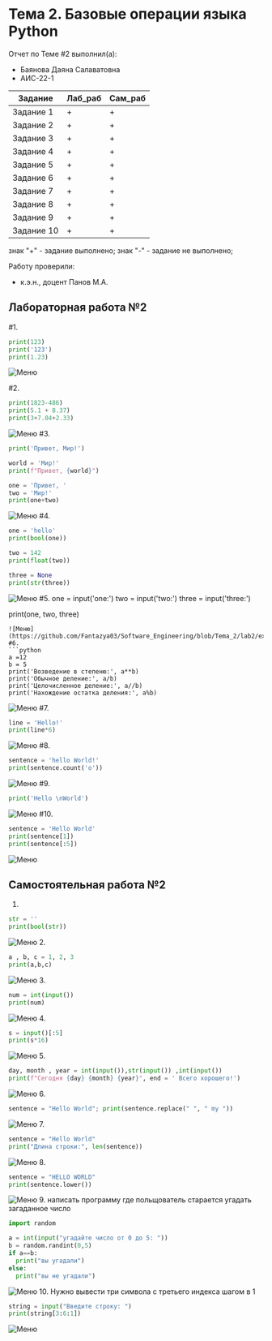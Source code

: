 # Тема 2. Базовые операции языка Python
Отчет по Теме #2 выполнил(а):
- Баянова Даяна Салаватовна
- АИС-22-1

| Задание | Лаб_раб | Сам_раб |
| ------ | ------ | ------ |
| Задание 1 | + | + |
| Задание 2 | + | + |
| Задание 3 | + | + |
| Задание 4 | + | + |
| Задание 5 | + | + |
| Задание 6 | + | + |
| Задание 7 | + | + |
| Задание 8 | + | + |
| Задание 9 | + | + |
| Задание 10 | + | + |



знак "+" - задание выполнено; знак "-" - задание не выполнено;

Работу проверили:
- к.э.н., доцент Панов М.А.

## Лабораторная работа №2
#1.
  ```python
  print(123)
  print('123')
  print(1.23)
```
  ![Меню](https://github.com/Fantazya03/Software_Engineering/blob/Tema_2/lab2/ex1.png)

#2.
  ```python
  print(1823-486)
  print(5.1 + 8.37)
  print(3+7.04+2.33)
```
  ![Меню](https://github.com/Fantazya03/Software_Engineering/blob/Tema_2/lab2/ex2.png)
#3.
  ```python   
  print('Привет, Мир!')
  
  world = 'Мир!'
  print(f"Привет, {world}")
  
  one = 'Привет, '
  two = 'Мир!'
  print(one+two)
```
  ![Меню](https://github.com/Fantazya03/Software_Engineering/blob/Tema_2/lab2/ex3.png)
#4.
  ```python
  one = 'hello'
  print(bool(one))
  
  two = 142
  print(float(two))
  
  three = None
  print(str(three))
```
  ![Меню](https://github.com/Fantazya03/Software_Engineering/blob/Tema_2/lab2/ex4.png)
#5.
  one = input('one:')
  two = input('two:')
  three = input('three:')
  
  print(one, two, three)
  ```
  ![Меню](https://github.com/Fantazya03/Software_Engineering/blob/Tema_2/lab2/ex5.png)
#6.
  ```python
  a =12
  b = 5
  print('Возведение в степеню:', a**b)
  print('Обычное деление:', a/b)
  print('Целочисленное деление:', a//b)
  print('Нахождение остатка деления:', a%b)
```
  ![Меню](https://github.com/Fantazya03/Software_Engineering/blob/Tema_2/lab2/ex6.png)
#7.
  ```python
  line = 'Hello!'
  print(line*6)
```
  ![Меню](https://github.com/Fantazya03/Software_Engineering/blob/Tema_2/lab2/ex7.png)
#8.
  ```python
  sentence = 'hello World!'
  print(sentence.count('o'))
```
  ![Меню](https://github.com/Fantazya03/Software_Engineering/blob/Tema_2/lab2/ex8.png)
#9.
  ```python
  print('Hello \nWorld')
```
  ![Меню](https://github.com/Fantazya03/Software_Engineering/blob/Tema_2/lab2/ex9.png)
#10.
  ```python
  sentence = 'Hello World'
  print(sentence[1])
  print(sentence[:5])
```
  ![Меню](https://github.com/Fantazya03/Software_Engineering/blob/Tema_2/lab2/ex10.png)
## Самостоятельная работа №2

1.
  ```python
  str = ''
  print(bool(str))
  ```
  ![Меню](https://github.com/Fantazya03/Software_Engineering/blob/Tema_2/sam2/ex1.png)
2.
  ```python
  a , b, c = 1, 2, 3
  print(a,b,c)
  ```
  ![Меню](https://github.com/Fantazya03/Software_Engineering/blob/Tema_2/sam2/ex2.png)
3.
  ```python
  num = int(input())
  print(num)
  ```
  ![Меню](https://github.com/Fantazya03/Software_Engineering/blob/Tema_2/sam2/ex3.png)
4.
  ```python
  s = input()[:5]
  print(s*16)
  ```
  ![Меню](https://github.com/Fantazya03/Software_Engineering/blob/Tema_2/sam2/ex4.png)
5.
  ```python
  day, month , year = int(input()),str(input()) ,int(input())
  print(f"Сегодня {day} {month} {year}", end = ' Всего хорошего!')
  ```
  ![Меню](https://github.com/Fantazya03/Software_Engineering/blob/Tema_2/sam2/ex5.png)
6.
  ```python
  sentence = "Hello World"; print(sentence.replace(" ", " my "))
  ```
  ![Меню](https://github.com/Fantazya03/Software_Engineering/blob/Tema_2/sam2/ex6.png)
7.
  ```python
  sentence = "Hello World"
  print("Длина строки:", len(sentence))
  ```
  ![Меню](https://github.com/Fantazya03/Software_Engineering/blob/Tema_2/sam2/ex7.png)
8.
  ```python
  sentence = "HELLO WORLD"
  print(sentence.lower())
  ```
  ![Меню](https://github.com/Fantazya03/Software_Engineering/blob/Tema_2/sam2/ex8.png)
9.
  написать программу где польщователь старается угадать загаданное число 
  ```python
  import random

a = int(input("угадайте число от 0 до 5: "))
b = random.randint(0,5)
if a==b:
    print("вы угадали")
else:
    print("вы не угадали")
  ```
  ![Меню](https://github.com/Fantazya03/Software_Engineering/blob/Tema_2/sam2/ex9.png)
10.
   Нужно вывести три символа с третьего индекса шагом в 1
  ```python
  string = input("Введите строку: ")
print(string[3:6:1])
```
  ![Меню](https://github.com/Fantazya03/Software_Engineering/blob/Tema_2/sam2/ex10.png)
